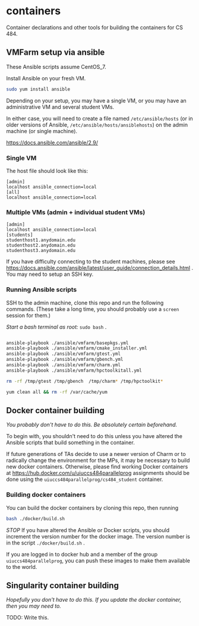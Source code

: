 # containers

Container declarations and other tools for building the containers for CS 484.

## VMFarm setup via ansible

These Ansible scripts assume CentOS_7.

Install Ansible on your fresh VM.

```bash
sudo yum install ansible
```

Depending on your setup, you may have a single VM, or you may have an administrative VM and several student VMs.

In either case, you will need to create a file named `/etc/ansible/hosts` (or in older versions of Ansible, `/etc/ansible/hosts/ansiblehosts`) on the admin machine (or single machine).

https://docs.ansible.com/ansible/2.9/

### Single VM

The host file should look like this:
```
[admin]
localhost ansible_connection=local
[all]
localhost ansible_connection=local
```

### Multiple VMs (admin + individual student VMs)

```
[admin]
localhost ansible_connection=local
[students]
studenthost1.anydomain.edu
studenthost2.anydomain.edu
studenthost3.anydomain.edu
```

If you have difficulty connecting to the student machines, please see https://docs.ansible.com/ansible/latest/user_guide/connection_details.html . You may need to setup an SSH key.

### Running Ansible scripts

SSH to the admin machine, clone this repo and run the following commands. (These take a long time, you should probably use a `screen` session for them.)

*Start a bash terminal as root:* `sudo bash` .

```bash

ansible-playbook ./ansible/vmfarm/basepkgs.yml
ansible-playbook ./ansible/vmfarm/cmake_installer.yml
ansible-playbook ./ansible/vmfarm/gtest.yml
ansible-playbook ./ansible/vmfarm/gbench.yml
ansible-playbook ./ansible/vmfarm/charm.yml
ansible-playbook ./ansible/vmfarm/hpctoolkitall.yml

rm -rf /tmp/gtest /tmp/gbench  /tmp/charm* /tmp/hpctoolkit*

yum clean all && rm -rf /var/cache/yum

```

## Docker container building

*You probably don't have to do this. Be absolutely certain beforehand.*

To begin with, you shouldn't need to do this unless you have altered the Ansible scripts that build something in the container.

If future generations of TAs decide to use a newer version of Charm or to radically change the environment for the MPs, it may be necessary to build new docker containers. Otherwise, please find working Docker containers at <https://hub.docker.com/u/uiuccs484parallelprog> assignments should be done using the `uiuccs484parallelprog/cs484_student` container.

### Building docker containers

You can build the docker containers by cloning this repo, then running

```bash
bash ./docker/build.sh
```
*STOP*
If you have altered the Ansible or Docker scripts, you should increment the version number for the docker image. The version number is in the script `./docker/build.sh` .

If you are logged in to docker hub and a member of the group `uiuccs484parallelprog`, you can push these images to make them available to the world.


## Singularity container building

*Hopefully you don't have to do this. If you update the docker container, then you may need to.*

TODO: Write this.
